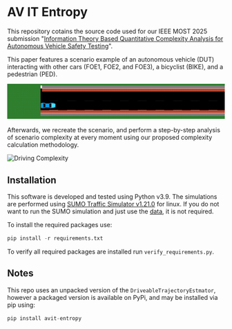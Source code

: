 # AV IT Entropy
This repository cotains the source code used for our IEEE MOST 2025 submission "<u>Information Theory Based Quantitative Complexity Analysis for Autonomous Vehicle Safety Testing</u>".

This paper features a scenario example of an autonomous vehicle (DUT) interacting with other cars (FOE1, FOE2, and FOE3), a bicyclist (BIKE), and a pedestrian (PED).

![SUMO simulation](graphics/sumo.gif)

Afterwards, we recreate the scenario, and perform a step-by-step analysis of scenario complexity at every moment using our proposed complexity calculation methodology.

![Driving Complexity](graphics/driving-complexity.gif)

## Installation

This software is developed and tested using Python v3.9. The simulations are performed using [SUMO Traffic Simulator v1.21.0](https://eclipse.dev/sumo/) for linux. If you do not want to run the SUMO simulation and just use the [data](data/guantlet.feather), it is not required. 

To install the required packages use:

```python
pip install -r requirements.txt
```

To verify all required packages are installed run `verify_requirements.py`.

## Notes

This repo uses an unpacked version of the `DriveableTrajectoryEstmator`, however a packaged version is available on PyPi, and may be installed via pip using:

```python
pip install avit-entropy
```